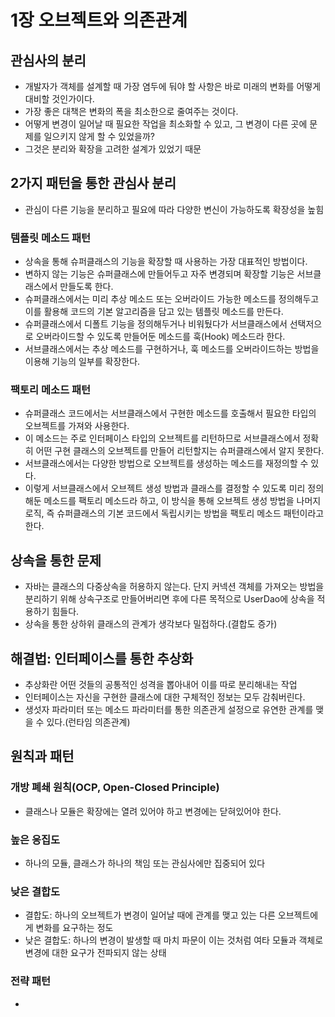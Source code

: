 # 1장 오브젝트와 의존관계

## 관심사의 분리
- 개발자가 객체를 설계할 때 가장 염두에 둬야 할 사항은 바로 미래의 변화를 어떻게 대비할 것인가이다.
- 가장 좋은 대책은 변화의 폭을 최소한으로 줄여주는 것이다.
- 어떻게 변경이 일어날 때 필요한 작업을 최소화할 수 있고, 그 변경이 다른 곳에 문제를 일으키지 않게 할 수 있었을까?
- 그것은 분리와 확장을 고려한 설계가 있었기 때문

## 2가지 패턴을 통한 관심사 분리
- 관심이 다른 기능을 분리하고 필요에 따라 다양한 변신이 가능하도록 확장성을 높힘
### 템플릿 메소드 패턴
- 상속을 통해 슈퍼클래스의 기능을 확장할 때 사용하는 가장 대표적인 방법이다.
- 변하지 않는 기능은 슈퍼클래스에 만들어두고 자주 변경되며 확장할 기능은 서브클래스에서 만들도록 한다.
- 슈퍼클래스에서는 미리 추상 메소드 또는 오버라이드 가능한 메소드를 정의해두고 이를 활용해 코드의 기본 알고리즘을 담고 있는 템플릿 메소드를 만든다.
- 슈퍼클래스에서 디폴트 기능을 정의해두거나 비워뒀다가 서브클래스에서 선택저으로 오버라이드할 수 있도록 만들어둔 메소드를 훅(Hook) 메소드라 한다.
- 서브클래스에서는 추상 메소드를 구현하거나, 훅 메소드를 오버라이드하는 방법을 이용해 기능의 일부를 확장한다.

### 팩토리 메소드 패턴
- 슈퍼클래스 코드에서는 서브클래스에서 구현한 메소드를 호출해서 필요한 타입의 오브젝트를 가져와 사용한다.
- 이 메소드는 주로 인터페이스 타입의 오브젝트를 리턴하므로 서브클래스에서 정확히 어떤 구현 클래스의 오브젝트를 만들어 리턴할지는 슈퍼클래스에서 알지 못한다.
- 서브클래스에서는 다양한 방법으로 오브젝트를 생성하는 메소드를 재정의할 수 있다.
- 이렇게 서브클래스에서 오브젝트 생성 방법과 클래스를 결정할 수 있도록 미리 정의해둔 메소드를 팩토리 메소드라 하고, 이 방식을 통해 오브젝트 생성 방법을 나머지 로직, 즉 슈퍼클래스의 기본 코드에서 독립시키는 방법을 팩토리 메소드 패턴이라고 한다.

## 상속을 통한 문제
- 자바는 클래스의 다중상속을 허용하지 않는다. 단지 커넥션 객체를 가져오는 방법을 분리하기 위해 상속구조로 만들어버리면 후에 다른 목적으로 UserDao에 상속을 적용하기 힘들다.
- 상속을 통한 상하위 클래스의 관계가 생각보다 밀접하다.(결합도 증가)

## 해결법: 인터페이스를 통한 추상화
- 추상화란 어떤 것들의 공통적인 성격을 뽑아내어 이를 따로 분리해내는 작업
- 인터페이스는 자신을 구현한 클래스에 대한 구체적인 정보는 모두 감춰버린다.
- 생섯자 파라미터 또는 메소드 파라미터를 통한 의존관게 설정으로 유연한 관계를 맺을 수 있다.(런타임 의존관계)

## 원칙과 패턴
### 개방 폐쇄 원칙(OCP, Open-Closed Principle)
- 클래스나 모듈은 확장에는 열려 있어야 하고 변경에는 닫혀있어야 한다.
### 높은 응집도
- 하나의 모듈, 클래스가 하나의 책임 또는 관심사에만 집중되어 있다
### 낮은 결합도
- 결합도: 하나의 오브젝트가 변경이 일어날 때에 관계를 맺고 있는 다른 오브젝트에게 변화를 요구하는 정도
- 낮은 결합도: 하나의 변경이 발생할 때 마치 파문이 이는 것처럼 여타 모듈과 객체로 변경에 대한 요구가 전파되지 않는 상태
### 전략 패턴
- 
  
